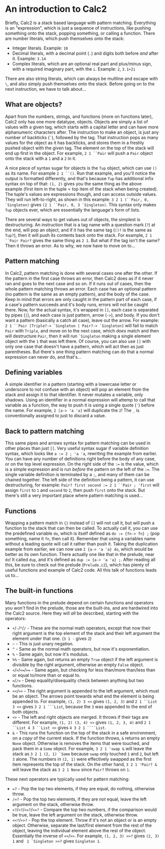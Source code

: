 # An introduction to Calc2

Briefly, Calc2 is a stack based language with pattern matching. Everything is an "expression", which is just a sequence of instructions, like pushing something onto the stack, popping something, or calling a function. There are number literals, which push themselves onto the stack:

* Integer literals. Example: `10`
* Decimal literals, with a decimal point (`.`) and digits both before *and* after it. Example: `3.14`
* Complex literals, which are an optional real part and plus/minus sign, with a required imaginary part, with the `i`. Example: `2`, `3.1+2i`

There are also string literals, which can always be multline and escape with ` \ `, and also simply push themselves onto the stack. Before going on to the next instruction, we have to talk about...

## What are objects?

Apart from the numbers, strings, and functions (more on functions later), Calc2 only has one more datatype, objects. Objects are simply a list of values with a given tag, which starts with a capital letter and can have more alphanumeric characters after. The instruction to make an object, is just any number of backticks (`` ` ``), followed by the tag. That instruction pops as many values for the object as it has backticks, and stores them in a freshly pushed object with the given tag. The element on the top of the stack will end up first in the object. For example, `2 1 ``Pair` will push a `Pair` object onto the stack with a `1` and a `2` in it.

A nice piece of syntax sugar for objects is the `Tup` object, which can use `()` as its name. For example `2 1 ``()`. Run that example, and you'll notice the output is formatted differently, and that's because `Tup` has additional infix syntax on top of that: `(1, 2)` gives you the same thing as the above example (first item in the tuple = top item of the stack when being created). The tuple's values are expressions though, and can access outside values. They will run left-to-right, as shown in this example: ```3 2 1 (``Pair, 0, `Singleton)``` gives ```(2 1 ``Pair, 0, 3 `Singleton)```. This syntax only makes `Tup` objects ever, which are essentially the language's form of lists.

There are several ways to get values out of objects, the simplest is destructuring. An instruction that is a tag name with a question mark (`?`) at the end, will pop an object, and if it has the same tag (`()?` is the same as `Tup?`), then it will push its contents back onto the stack. For example, `2 1 ``Pair Pair?` gives the same thing as `2 1`. But what if the tag isn't the same? Then it throws an error. As to why, we now have to move on to...

## Pattern matching

In Calc2, pattern matching is done with several cases one after the other. If the pattern in the first case throws an error, then Calc2 does as if it never ran and goes to the next case and so on. If it runs out of cases, then the whole pattern matching throws an error. Each case has an optional pattern (no pattern is the same as an empty pattern), and the body of the case. Keep in mind that errors are only caught in the pattern part of each case, if a case's pattern succeeds and it's body runs, errors will not be caught there. Now, for the actual syntax, it's wrapped in `[]`, each case is separated by pipes (`|`), and each case is just pattern, arrow (`->`), and body. If you don't want a pattern (basically a catch all case), leave out the arrow. For example: ```2 1 ``Pair [Triple?-> `Singleton | Pair?-> `Singleton]``` will fail to match `Pair` with `Triple`, and move on to the next case, which *does* match and then will destructure `Pair`, then it will run `` `Singleton `` making a single element object with the `1` that was left there. Of course, you can also use `[]` with only one case that doesn't have a pattern, which will act then as just parentheses. But there's one thing pattern matching can do that a normal expression can never do, and that's...

## Defining variables

A simple identifier in a pattern (starting with a lowercase letter or underscore to not confuse with an object) will pop an element from the stack and assign it to that identifier. It never mutates a variable, only shadows. Using an identifier in a normal expression will attemp to call that variable as a function, the way to push it is using a single quote (`'`) before the name. For example, `2 [a-> 'a 'a]` will duplicate the `2`! The `_` is conventionally assigned to just to discard a value.

## Back to pattern matching

This same pipes and arrows syntax for pattern matching can be used in other places than just `[]`. Very useful syntax sugar if variable definition syntax, which looks like `a := 2 ; 'a 'a`, rewriting the example from earlier. You can have any number of definitions right before the body of any case, or on the top level expression. On the right side of the `:=` is the value, which is a simple expression and is run *before* the pattern on the left of the `:=`. The single variable definition is terminated by a `;`, and many of them can be chained together. The left side of the definition being a pattern, it can use destructuring, for example: `Pair? first second := 2 1 ``Pair ; 'first` will assign `first` to `1` and `second` to `2`, then push `first` onto the stack. But there's still a very important place where pattern matching is used...

## Functions

Wrapping a pattern match in `{}` instead of `[]` will not call it, but will push a function to the stack that can then be called. To actually call it, you can use the predefined variable `do`, which is itself defined as `do := {fn-> fn} ;` (pop something, name it `fn`, then call it). Remember that using a variables name without a leading quote will call it rather than push it. Taking the duplication example from earlier, we can now use `2 {a-> 'a 'a} do`, which would be better as its own function. There actually one like that in the prelude, near `do`! It called `dup`, and it's defined as `dup := {a-> 'a 'a} ;`. After reading all this, be sure to check out the prelude (`Prelude.c2`), which has plenty of useful functions and example of Calc2 code. All this talk of functions leads us to...

## The built-in functions

Many functions in the prelude depend on certain functions and operators you *won't* find in the prelude, those are the built-ins, and are hardwired into the Calc2 source. Here they will *all* be described, starting with the operators:

* `+`/`-`/`*`/`/` - These are the normal math operators, except that now their right argument is the top element of the stack and their left argument the element under that one. (`3 1 -` gives `2`)
* `~` - This is just unary negation.
* `^` - Same as the normal math operators, but now it's exponentiation.
* `%` - Same again, but now it's modulus.
* `%%` - Same again, but returns an empty `True` object if the left argument is divisible by the right argument, otherwise an empty `False` object.
* `<`/`>`/`<=`/`>=` - Same again, but checking for less than/more than/less than or equal to/more than or equal to.
* `=`/`/=` - Deep equality/disequality check between anything but two functions.
* `<<`/`>>` - The right argument is appended to the left argument, which must be an object. The arrows point towards what end the element is being appended to. For example, `(1, 2) 3 <<` gives `(1, 2, 3)` and `2 1 ``List 3 <<` gives `3 2 1 ```List`, because the `3` was appended to the end of both objects.
* `<>` - The left and right objects are merged. It throws if their tags are different. For example, `(1, 2) (3, 4) <>` gives `(1, 2, 3, 4)` and `2 1 ``List 4 3 ``List <>` gives `4 3 2 1 ````List`.
* `&` - This runs the function on the top of the stack in a safe environment, on a *copy* of the current stack. If the function throws, `&` returns an empty `None` object. Otherwise is removes the items that were touched, and pack them in a `Some` object. For example, `3 2 1 'swap &` will leave the stack as ``3 2 1 (2, 1) `Some`` because `swap` only touched `1` and `2`, but left `3` alone. The numbers in `(2, 1)` were effectively swapped as the first item represents the top of the stack. On the other hand, `3 2 1 'Pair? &` will leave the stack as `3 2 1 None` since `Pair?` throws on `1`.

These next operators are typically used for pattern matching:

* `=?` - Pop the top two elements, if they are equal, do nothing, otherwise throw.
* `/=?` - Pop the top two elements, if they are *not* equal, leave the left argument on the stack, otherwise throw.
* `<?`/`>?`/`<=?`/`>=?` - Compare the top two numbers, if the comparison would be true, leave the left argument on the stack, otherwise throw.
* `<<?`/`>>?` - Pop the top element. Throw if it's not an object or is an empty object. Otherwise, separate the last/first element from the rest of the object, leaving the individual element above the rest of the object. Essentially the inverse of `<<`/`>>`. For example, `(1, 2, 3) >>?` gives `(2, 3) 1` and `` 1 `Singleton >>?`` gives `Singleton 1`.